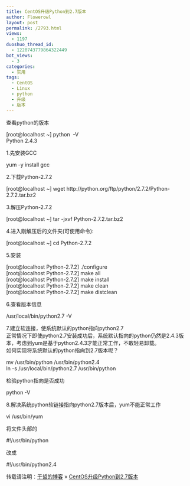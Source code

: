 ```yaml
---
title: CentOS升级Python到2.7版本
author: Flowerowl
layout: post
permalink: /2793.html
views:
  - 1197
duoshuo_thread_id:
  - 1220743779864322449
bot_views:
  - 3
categories:
  - 实用
tags:
  - CentOS
  - Linux
  - python
  - 升级
  - 版本
---
```

查看python的版本

<div>
  <div>
    [root@localhost ~] python  -V<br /> Python 2.4.3
  </div>
</div>

1.先安装GCC

<div>
  <div>
    yum -y install gcc
  </div>
</div>

2.下载Python-2.7.2

<div>
  <div>
    [root@localhost ~] wget http://python.org/ftp/python/2.7.2/Python-2.7.2.tar.bz2
  </div>
</div>

3.解压Python-2.7.2

<div>
  <div>
    [root@localhost ~] tar -jxvf Python-2.7.2.tar.bz2
  </div>
</div>

4.进入刚解压后的文件夹(可使用命令):

<div>
  <div>
    [root@localhost ~] cd Python-2.7.2
  </div>
</div>

5.安装

<div>
  <div>
    [root@localhost Python-2.7.2] ./configure<br /> [root@localhost Python-2.7.2] make all<br /> [root@localhost Python-2.7.2] make install<br /> [root@localhost Python-2.7.2] make clean<br /> [root@localhost Python-2.7.2] make distclean
  </div>
</div>

6.查看版本信息

<div>
  <div>
    /usr/local/bin/python2.7 -V
  </div>
</div>

7.建立软连接，使系统默认的python指向python2.7  
正常情况下即使python2.7安装成功后，系统默认指向的python仍然是2.4.3版本，考虑到yum是基于python2.4.3才能正常工作，不敢轻易卸载。  
如何实现将系统默认的python指向到2.7版本呢？

<div>
  <div>
    mv /usr/bin/python /usr/bin/python2.4<br /> ln -s /usr/local/bin/python2.7 /usr/bin/python
  </div>
</div>

检验python指向是否成功

<div>
  <div>
    python -V
  </div>
</div>

8.解决系统python软链接指向python2.7版本后，yum不能正常工作

<div>
  <div>
    vi /usr/bin/yum
  </div>
</div>

将文件头部的

<div>
  <div>
    #!/usr/bin/python
  </div>
</div>

改成

<div>
  <div>
    #!/usr/bin/python2.4
  </div>
</div>

<div id="xunlei_com_thunder_helper_plugin_d462f475-c18e-46be-bd10-327458d045bd">
</div>

转载请注明：[于哲的博客][1] &raquo; [CentOS升级Python到2.7版本][2]

 [1]: http://localhost/wordpress
 [2]: http://localhost/wordpress/2793.html